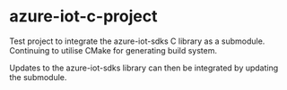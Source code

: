 # azure-iot-c-project

Test project to integrate the azure-iot-sdks C library as a submodule. Continuing to utilise CMake for generating build system.

Updates to the azure-iot-sdks library can then be integrated by updating the submodule.
